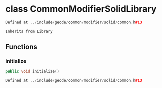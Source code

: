 # class CommonModifierSolidLibrary

```cpp
Defined at ../include/geode/common/modifier/solid/common.h#13
```

```cpp
Inherits from Library
```



## Functions

### initialize

```cpp
public void initialize()
```

```cpp
Defined at ../include/geode/common/modifier/solid/common.h#13
```




